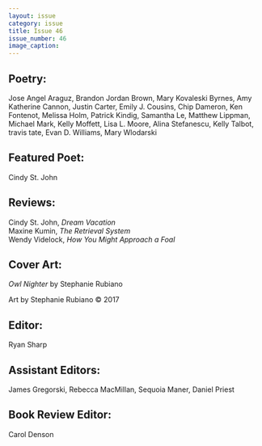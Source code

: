 ```yaml
---
layout: issue
category: issue
title: Issue 46
issue_number: 46
image_caption: 
---
```


## Poetry:

Jose Angel Araguz, Brandon Jordan Brown, Mary Kovaleski Byrnes, Amy Katherine Cannon, Justin Carter, Emily J. Cousins, Chip Dameron, Ken Fontenot, Melissa Holm, Patrick Kindig, Samantha Le, Matthew Lippman, Michael Mark, Kelly Moffett, Lisa L. Moore, Alina Stefanescu, Kelly Talbot, travis tate, Evan D. Williams, Mary Wlodarski  

## Featured Poet:

Cindy St. John  

## Reviews:

Cindy St. John, *Dream Vacation*  
Maxine Kumin, *The Retrieval System*  
Wendy Videlock, *How You Might Approach a Foal*  

## Cover Art:

*Owl Nighter* by Stephanie Rubiano

Art by Stephanie Rubiano &copy; 2017  

## Editor:
Ryan Sharp  

## Assistant Editors:
James Gregorski, Rebecca MacMillan, Sequoia Maner, Daniel Priest  

## Book Review Editor:
Carol Denson  
